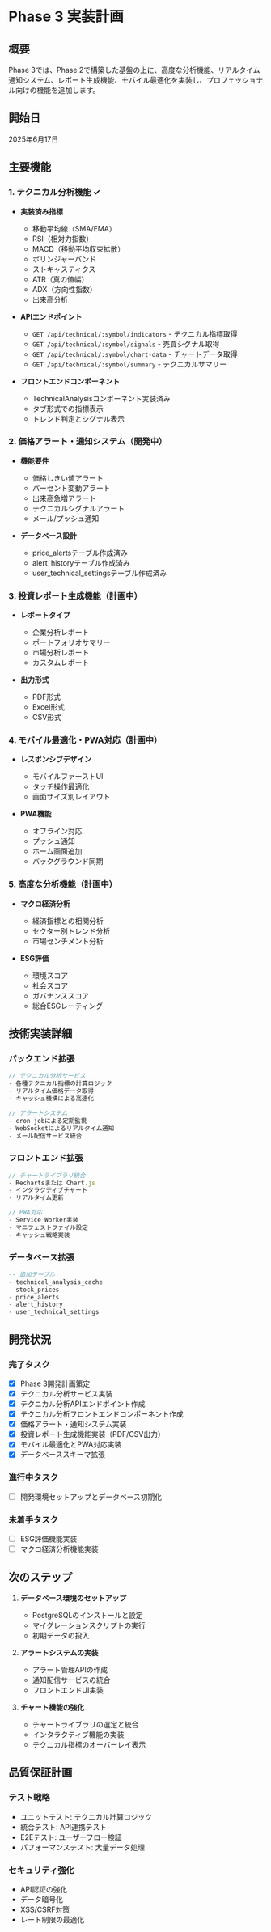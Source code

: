 # Phase 3 実装計画

## 概要
Phase 3では、Phase 2で構築した基盤の上に、高度な分析機能、リアルタイム通知システム、レポート生成機能、モバイル最適化を実装し、プロフェッショナル向けの機能を追加します。

## 開始日
2025年6月17日

## 主要機能

### 1. テクニカル分析機能 ✓
- **実装済み指標**
  - 移動平均線（SMA/EMA）
  - RSI（相対力指数）
  - MACD（移動平均収束拡散）
  - ボリンジャーバンド
  - ストキャスティクス
  - ATR（真の値幅）
  - ADX（方向性指数）
  - 出来高分析

- **APIエンドポイント**
  - `GET /api/technical/:symbol/indicators` - テクニカル指標取得
  - `GET /api/technical/:symbol/signals` - 売買シグナル取得
  - `GET /api/technical/:symbol/chart-data` - チャートデータ取得
  - `GET /api/technical/:symbol/summary` - テクニカルサマリー

- **フロントエンドコンポーネント**
  - TechnicalAnalysisコンポーネント実装済み
  - タブ形式での指標表示
  - トレンド判定とシグナル表示

### 2. 価格アラート・通知システム（開発中）
- **機能要件**
  - 価格しきい値アラート
  - パーセント変動アラート
  - 出来高急増アラート
  - テクニカルシグナルアラート
  - メール/プッシュ通知

- **データベース設計**
  - price_alertsテーブル作成済み
  - alert_historyテーブル作成済み
  - user_technical_settingsテーブル作成済み

### 3. 投資レポート生成機能（計画中）
- **レポートタイプ**
  - 企業分析レポート
  - ポートフォリオサマリー
  - 市場分析レポート
  - カスタムレポート

- **出力形式**
  - PDF形式
  - Excel形式
  - CSV形式

### 4. モバイル最適化・PWA対応（計画中）
- **レスポンシブデザイン**
  - モバイルファーストUI
  - タッチ操作最適化
  - 画面サイズ別レイアウト

- **PWA機能**
  - オフライン対応
  - プッシュ通知
  - ホーム画面追加
  - バックグラウンド同期

### 5. 高度な分析機能（計画中）
- **マクロ経済分析**
  - 経済指標との相関分析
  - セクター別トレンド分析
  - 市場センチメント分析

- **ESG評価**
  - 環境スコア
  - 社会スコア
  - ガバナンススコア
  - 総合ESGレーティング

## 技術実装詳細

### バックエンド拡張
```typescript
// テクニカル分析サービス
- 各種テクニカル指標の計算ロジック
- リアルタイム価格データ取得
- キャッシュ機構による高速化

// アラートシステム
- cron jobによる定期監視
- WebSocketによるリアルタイム通知
- メール配信サービス統合
```

### フロントエンド拡張
```typescript
// チャートライブラリ統合
- Rechartsまたは Chart.js
- インタラクティブチャート
- リアルタイム更新

// PWA対応
- Service Worker実装
- マニフェストファイル設定
- キャッシュ戦略実装
```

### データベース拡張
```sql
-- 追加テーブル
- technical_analysis_cache
- stock_prices
- price_alerts
- alert_history
- user_technical_settings
```

## 開発状況

### 完了タスク
- [x] Phase 3開発計画策定
- [x] テクニカル分析サービス実装
- [x] テクニカル分析APIエンドポイント作成
- [x] テクニカル分析フロントエンドコンポーネント作成
- [x] 価格アラート・通知システム実装
- [x] 投資レポート生成機能実装（PDF/CSV出力）
- [x] モバイル最適化とPWA対応実装
- [x] データベーススキーマ拡張

### 進行中タスク
- [ ] 開発環境セットアップとデータベース初期化

### 未着手タスク
- [ ] ESG評価機能実装
- [ ] マクロ経済分析機能実装

## 次のステップ

1. **データベース環境のセットアップ**
   - PostgreSQLのインストールと設定
   - マイグレーションスクリプトの実行
   - 初期データの投入

2. **アラートシステムの実装**
   - アラート管理APIの作成
   - 通知配信サービスの統合
   - フロントエンドUI実装

3. **チャート機能の強化**
   - チャートライブラリの選定と統合
   - インタラクティブ機能の実装
   - テクニカル指標のオーバーレイ表示

## 品質保証計画

### テスト戦略
- ユニットテスト: テクニカル計算ロジック
- 統合テスト: API連携テスト
- E2Eテスト: ユーザーフロー検証
- パフォーマンステスト: 大量データ処理

### セキュリティ強化
- API認証の強化
- データ暗号化
- XSS/CSRF対策
- レート制限の最適化